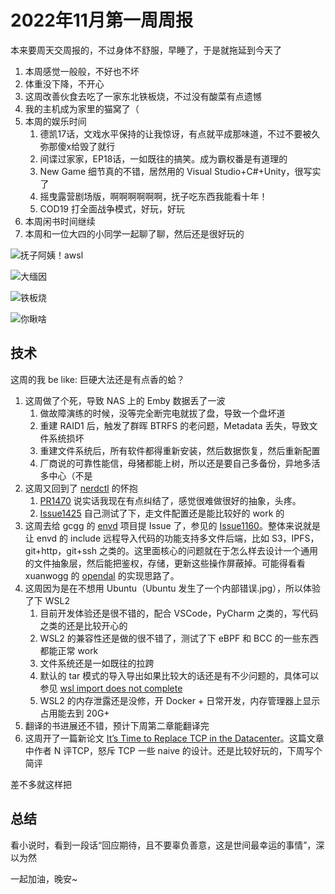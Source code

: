# 2022年11月第一周周报

本来要周天交周报的，不过身体不舒服，早睡了，于是就拖延到今天了

1. 本周感觉一般般，不好也不坏
2. 体重没下降，不开心
3. 这周改善伙食去吃了一家东北铁板烧，不过没有酸菜有点遗憾
4. 我的主机成为家里的猫窝了（
5. 本周的娱乐时间
    1. 德凯17话，文戏水平保持的让我惊讶，有点就平成那味道，不过不要被久弥那傻x给毁了就行
    2. 间谍过家家，EP18话，一如既往的搞笑。成为霸权番是有道理的
    3. New Game 细节真的不错，居然用的 Visual Studio+C#+Unity，很写实了
    4. 摇曳露营剧场版，啊啊啊啊啊啊，抚子吃东西我能看十年！
    5. COD19 打全面战争模式，好玩，好玩
6. 本周闲书时间继续
7. 本周和一位大四的小同学一起聊了聊，然后还是很好玩的

![抚子阿姨！awsl](https://user-images.githubusercontent.com/7054676/200336769-99c8f858-cc79-4952-96ab-46f378f9eda1.png)

![大缅因](https://user-images.githubusercontent.com/7054676/200336993-cd2a115a-3dc6-4d95-aa1c-19b7d5ebdadf.jpg)

![铁板烧](https://user-images.githubusercontent.com/7054676/200337083-fa47e91d-c1ab-4946-ae00-07b8892e7887.jpg)

![你瞅啥](https://user-images.githubusercontent.com/7054676/200337197-ff7a4faa-79bf-4bf3-8d46-98fab0d096df.jpg)

## 技术

这周的我 be like: 巨硬大法还是有点香的蛤？

1. 这周做了个死，导致 NAS 上的 Emby 数据丢了一波
    1. 做故障演练的时候，没等完全断完电就拔了盘，导致一个盘坏道
    2. 重建 RAID1 后，触发了群晖 BTRFS 的老问题，Metadata 丢失，导致文件系统损坏
    3. 重建文件系统后，所有软件都得重新安装，然后数据恢复，然后重新配置
    4. 厂商说的可靠性能信，母猪都能上树，所以还是要自己多备份，异地多活多中心（不是
2. 这周又回到了 [nerdctl](https://github.com/containerd/nerdctl) 的怀抱
    1. [PR1470](https://github.com/containerd/nerdctl/pull/1470) 说实话我现在有点纠结了，感觉很难做很好的抽象，头疼。
    2. [Issue1425](https://github.com/containerd/nerdctl/issues/1425) 自己测试了下，走文件配置还是能比较好的 work 的
3. 这周去给 gcgg 的 [envd](https://github.com/tensorchord/envd) 项目提 Issue 了，参见的 [Issue1160](https://github.com/tensorchord/envd/issues/1160)。整体来说就是让 envd 的 include 远程导入代码的功能支持多文件后端，比如 S3，IPFS，git+http，git+ssh 之类的。这里面核心的问题就在于怎么样去设计一个通用的文件抽象层，然后能把鉴权，存储，更新这些操作屏蔽掉。可能得看看 xuanwogg 的 [opendal](https://github.com/datafuselabs/opendal) 的实现思路了。
4. 这周因为是在不想用 Ubuntu（Ubuntu 发生了一个内部错误.jpg），所以体验了下 WSL2
    1. 目前开发体验还是很不错的，配合 VSCode，PyCharm 之类的，写代码之类的还是比较开心的
    2. WSL2 的兼容性还是做的很不错了，测试了下 eBPF 和 BCC 的一些东西都能正常 work
    3. 文件系统还是一如既往的拉跨
    4. 默认的 tar 模式的导入导出如果比较大的话还是有不少问题的，具体可以参见 [wsl import does not complete](https://github.com/microsoft/WSL/issues/8787)
    5. WSL2 的内存泄露还是没修，开 Docker + 日常开发，内存管理器上显示占用能去到 20G+
5. 翻译的书进展还不错，预计下周第二章能翻译完
6. 这周开了一篇新论文 [It’s Time to Replace TCP in the Datacenter](https://arxiv.org/pdf/2210.00714.pdf)。这篇文章中作者 N 评TCP，怒斥 TCP 一些 naive 的设计。还是比较好玩的，下周写个简评

差不多就这样把

## 总结

看小说时，看到一段话“回应期待，且不要辜负善意，这是世间最幸运的事情”，深以为然

一起加油，晚安~
